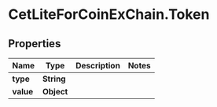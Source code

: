 # CetLiteForCoinExChain.Token

## Properties
Name | Type | Description | Notes
------------ | ------------- | ------------- | -------------
**type** | **String** |  | 
**value** | **Object** |  | 
